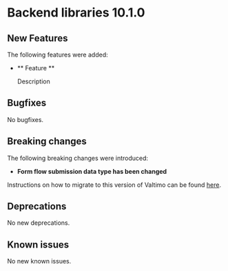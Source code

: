 # Backend libraries 10.1.0

## New Features

The following features were added:

* ** Feature **

  Description

## Bugfixes

No bugfixes.

## Breaking changes

The following breaking changes were introduced:

* **Form flow submission data type has been changed**

Instructions on how to migrate to this version of Valtimo can be found [here](migration.md).

## Deprecations

No new deprecations.

## Known issues

No new known issues.
